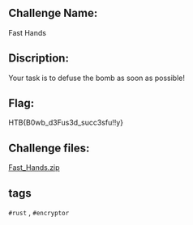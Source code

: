 Challenge Name: 
----------------------------
Fast Hands

Discription: 
----------------------------
Your task is to defuse the bomb as soon as possible!

Flag:
----------------------------
HTB{B0wb_d3Fus3d_succ3sfu!!y}

Challenge files:
----------------------------
[Fast_Hands.zip](https://github.com/YoungFlexerGR/challDev/files/11904542/Fast_Hands.zip)

tags
----------------------------
`#rust` , `#encryptor` 
